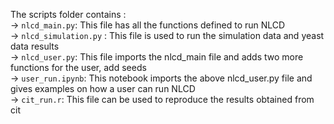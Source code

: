 
The scripts folder contains :  
-> `nlcd_main.py`: This file has all the functions defined to run NLCD  
-> `nlcd_simulation.py` : This file is used to run the simulation data and yeast data results  
-> `nlcd_user.py`: This file imports the nlcd_main file and adds two more functions for the user, add seeds  
-> `user_run.ipynb`: This notebook imports the above nlcd_user.py file and gives examples on how a user can run NLCD  
-> `cit_run.r`: This file can be used to reproduce the results obtained from cit  
